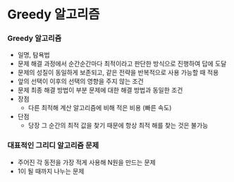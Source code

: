 # Greedy 알고리즘
### Greedy 알고리즘 
* 일명, 탐욕법
* 문제 해결 과정에서 순간순간마다 최적이라고 판단한 방식으로 진행하여 답에 도달
* 문제의 성질이 동일하게 보존되고, 같은 전략을 반복적으로 사용 가능할 때 적용
* 앞의 선택이 이후의 선택의 영향을 주지 않는 조건
* 문제 최종 해결 방법이 부분 문제에 대한 해결 방법과 동일한 조건
* 장점
  * 다른 최적해 계산 알고리즘에 비해 적은 비용 (빠른 속도)
* 단점
  * 당장 그 순간의 최적 값을 찾기 때문에 항상 최적 해를 찾는 것은 불가능

### 대표적인 그리디 알고리즘 문제
* 주어진 각 동전을 가장 적게 사용해 N원을 만드는 문제
* 1이 될 때까지 나누는 문제